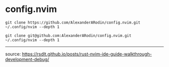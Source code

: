 # config.nvim

```
git clone https://github.com/AlexanderARodin/config.nvim.git ~/.config/nvim --depth 1
```

```
git clone git@github.com:AlexanderARodin/config.nvim.git ~/.config/nvim --depth 1
```

---

source: https://rsdlt.github.io/posts/rust-nvim-ide-guide-walkthrough-development-debug/
